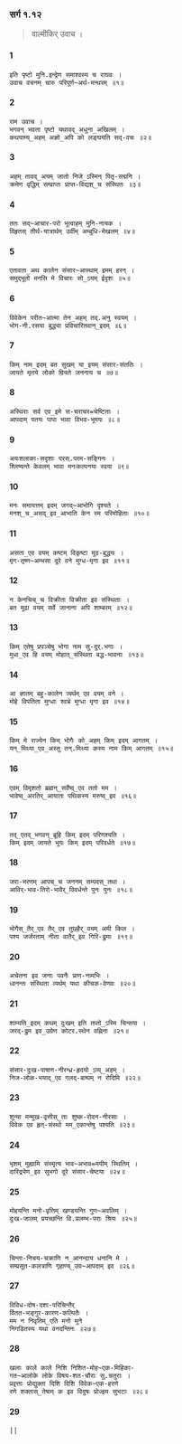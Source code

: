### सर्ग १.१२ 

> वाल्मीकिर् उवाच । 

#### 1
```
इति पृष्टो मुनि.इन्द्रेण समाश्वस्य च राघवः ।
उवाच वचनम् चारु परिपूर्ण~अर्थ-मन्थरम् ॥१॥ 
```

#### 2
```
राम उवाच । 
भगवन् भवता पृष्टो यथावद्_अधुना_अखिलम् ।
कथयाम्य्_अहम् अज्ञो_अपि को लङ्घयति सद्-वचः ॥२॥
```

#### 3
```
अहम् तावद्_अयम् जातो निजे_ऽस्मिन् पितृ-सद्मनि ।
क्रमेण वृद्धिम् सम्प्राप्तः प्राप्त-विद्यश्_च संस्थितः ॥३॥
```

#### 4
```
ततः सद्~आचार-परो भूत्वाहम् मुनि-नायक । 
विहृतस् तीर्थ-यात्रार्थम् उर्वीम् अम्बुधि-मेखलम् ॥४॥
```

#### 5
```
एतावता_अथ कालेन संसार~आस्थाम् इमम् हरन् ।
समुद्भूतो मनसि मे विचारः सो_ऽयम् ईदृशः ॥५॥ 
```

#### 6
```
विवेकेन परीत~आत्मा तेन_अहम् तद्.अनु स्वयम् । 
भोग-नी.रसया बुद्ध्या प्रविचारितवान्_इदम् ॥६॥
```

#### 7
```
किम् नाम_इदम् बत सुखम् या_इयम् संसार-संततिः ।
जायते मृतये लोको म्रियते जननाय च ॥७॥
```

#### 8
```
अस्थिराः सर्व एव_इमे स-चराचर=चेष्टिताः ।
आपदाम् पतयः पापा भावा विभव-भूमयः ॥८॥
```

#### 9
```
अयःशलाका-सदृशाः परस्.परम-सङ्गिनः ।
श्लिष्यन्ते केवलम् भावा मनःकल्पनया स्वया ॥९॥
```

#### 10
```
मनः समायत्तम् इदम् जगद्~आभोगि दृश्यते ।
मनश्_च_असद्_इव_आभाति केन स्म परिमोहिताः ॥१०॥
```

#### 11
```
असता_एव वयम् कष्टम् विकृष्टा मूढ-बुद्धयः ।
मृग-तृष्ण~अम्भसा दूरे वने मुग्ध-मृगा इव ॥११॥
```

#### 12
```
न केनचिच्_च विक्रीता विक्रीता इव संस्थिताः ।
बत मूढा वयम् सर्वे जानाना अपि शाम्बरम् ॥१२॥
```

#### 13
```
किम् एतेषु प्रपञ्चेषु भोगा नाम सु-दुर्.भगाः ।
मुधा_एव हि वयम् मोहात्_संस्थिता बद्ध-भावनाः ॥१३॥ 
```

#### 14
```
आ ज्ञातम् बहु-कालेन व्यर्थम् एव वयम् वने ।
मोहे विपतिता मुग्धाः श्वभ्रे मुग्धा मृगा इव ॥१४॥
```

#### 15
```
किम् मे राज्येन किम् भोगैः को_अहम् किम् इदम् आगतम् ।
यन्_मिथ्या_एव_अस्तु तन्.मिथ्या कस्य नाम किम् आगतम् ॥१५॥
```

#### 16
```
एवम् विमृशतो ब्रह्मन्_सर्वेष्व्_एव ततो मम ।
भावेष्व्_अरतिर्_आयाता पथिकस्य मरुष्व्_इव ॥१६॥
```

#### 17
```
तद्_एतद्_भगवन्_ब्रूहि किम् इदम् परिणश्यति ।
किम् इदम् जायते भूयः किम् इदम् परिवर्धते ॥१७॥ 
```

#### 18
```
जरा-मरणम् आपच्_च जननम् सम्पदस्_तथा ।
आविर्-भाव-तिरो-भावैर्_विवर्धन्ते पुनः पुनः ॥१८॥
```

#### 19
```
भोगैस्_तैर्_एव तैर्_एव तुछ्हैर्_वयम् अमी किल ।
पश्य जर्जरताम् नीता वातैर्_इव गिरि-द्रुमाः ॥१९॥
```

#### 20
```
अचेतना इव जनाः पवनैः प्राण-नामभिः ।
ध्वनन्तः संस्थिता व्यर्थम् यथा कीचक-वेणवः ॥२०॥
```

#### 21
```
शाम्यति_इदम् कथम् दुःखम् इति तप्तो_ऽस्मि चिन्तया ।
जरद्-द्रुम इव​_उग्रेण कोटर.स्थेन वह्निना ॥२१॥
```

#### 22
```
संसार-दुःख-पाषाण-नीरन्ध्र-हृदयो_ऽप्य्_अहम् ।
निज-लोक-भयाद्_एव गलद्-बाष्पम् न रोदिमि ॥२२॥
```

#### 23
```
शून्या मन्मुख-वृत्तीस्_ताः शुष्क-रोदन-नीरसाः ।
विवेक एव हृत्-संस्थो मम_एकान्तेषु पश्यति ॥२३॥
```

#### 24
```
भृशम् मुह्यामि संस्मृत्य भाव~अभाव=मयीम् स्थितिम् ।
दारिद्र्येण_इव सुभगो दूरे संसार-चेष्टया ॥२४॥
```

#### 25
```
मोहयन्ति मनो-वृत्तिम् खण्डयन्ति गुण~अवलिम् ।
दुःख-जालम् प्रयच्छन्ति वि.प्रलम्भ-पराः श्रियः ॥२५॥
```

#### 26
```
चिन्ता-निचय-चक्राणि न_आनन्दाय धनानि मे ।
सम्प्रसूत-कलत्राणि गृहाण्य्_उग्र~आपदाम् इव ॥२६॥
```

#### 27
```
विविध-दोष-दशा-परिचिन्तैर् 
र्वितत-भङ्गुर-कारण-कल्पितैः ।
मम न निवृतिम्_एति मनो मुने
निगडितस्य यथा वनदन्तिनः ॥२७॥
```

#### 28
```
खलाः काले काले निशि निशित-मोह~एक-मिहिका-
गत~आलोके लोके विषय-शत-चौराः सु.चतुराः । 
प्रवृत्ताः प्रोद्युक्ता दिशि दिशि विवेक​~एक-हरणे
रणे शक्तास्_तेषाम् क इव विदुषः प्रोज्झ्य सुभटाः ॥२८॥ 
```

#### 29
```
||
